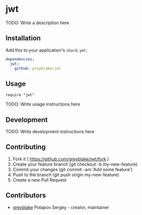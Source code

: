 # jwt

TODO: Write a description here

## Installation


Add this to your application's `shard.yml`:

```yaml
dependencies:
  jwt:
    github: greyblake/jwt
```


## Usage


```crystal
require "jwt"
```


TODO: Write usage instructions here

## Development

TODO: Write development instructions here

## Contributing

1. Fork it ( https://github.com/greyblake/jwt/fork )
2. Create your feature branch (git checkout -b my-new-feature)
3. Commit your changes (git commit -am 'Add some feature')
4. Push to the branch (git push origin my-new-feature)
5. Create a new Pull Request

## Contributors

- [greyblake](https://github.com/greyblake) Potapov Sergey - creator, maintainer
